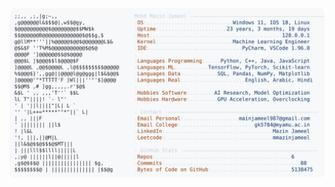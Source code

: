 <picture>
  <source srcset="https://raw.githubusercontent.com/mmazinjameel/mmazinjameel/main/dark_mode.svg?v=1740427858" media="(prefers-color-scheme: dark)">
  <img src="https://raw.githubusercontent.com/mmazinjameel/mmazinjameel/main/light_mode.svg?v=1740427858">
</picture>
